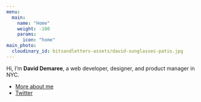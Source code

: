 ```yaml
---
menu:
  main:
    name: "Home"
    weight: -100
    params:
      icon: "home"
main_photo: 
  cloudinary_id: bitsandletters-assets/david-sunglasses-patio.jpg
---
```


Hi, I’m **David Demaree**, a web developer, designer, and product manager in NYC.

* [More about me](/about)
* [Twitter](https://twitter.com/ddemaree)